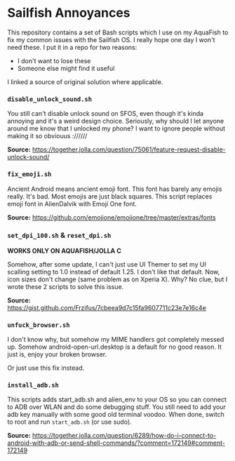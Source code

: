 # Sailfish Annoyances
This repository contains a set of Bash scripts which I use on my AquaFish to fix my common issues with the Sailfish OS. I really hope one day I won't need these. I put it in a repo for two reasons:
- I don't want to lose these
- Someone else might find it useful

I linked a source of original solution where applicable. 

### ``disable_unlock_sound.sh``
You still can't disable unlock sound on SFOS, even though it's kinda annoying and it's a weird design choice. Seriously, why should I let anyone around me know that I unlocked my phone? I want to ignore people without making it so obviouus ://////

**Source:** https://together.jolla.com/question/75061/feature-request-disable-unlock-sound/

### ``fix_emoji.sh``
Ancient Android means ancient emoji font. This font has barely any emojis really. It's bad. Most emojis are just black squares. This script replaces emoji font in AlienDalvik with Emoji One font.

**Source:** https://github.com/emojione/emojione/tree/master/extras/fonts

### ``set_dpi_100.sh`` & ``reset_dpi.sh``
**WORKS ONLY ON AQUAFISH/JOLLA C**

Somehow, after some update, I can't just use UI Themer to set my UI scalling setting to 1.0 instead of default 1.25. I don't like that default. Now, icon sizes don't change (same problem as on Xperia X). Why? No clue, but I wrote these 2 scripts to solve this issue.

**Source:** https://gist.github.com/Frzifus/7cbeea9d7c15fa9607711c23e7e16c4e

### ``unfuck_browser.sh``
I don't know why, but somehow my MIME handlers got completely messed up. Somehow android-open-url.desktop is a default for no good reason. It just is, enjoy your broken browser.

Or just use this fix instead.

### ``install_adb.sh``
This scripts adds start_adb.sh and alien_env to your OS so you can connect to ADB over WLAN and do some debugging stuff. You still need to add your adb key manually with some good old terminal voodoo. When done, switch to root and run ``start_adb.sh`` (or use sudo).

**Source:** https://together.jolla.com/question/6289/how-do-i-connect-to-android-with-adb-or-send-shell-commands/?comment=172149#comment-172149